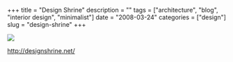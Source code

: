+++
title = "Design Shrine"
description = ""
tags = ["architecture", "blog", "interior design", "minimalist"]
date = "2008-03-24"
categories = ["design"]
slug = "design-shrine"
+++


 

  <div id="screens-thumbs" class="clearfix">
    <div class="txt-center" id="design-submission"><a href="http://designshrine.net/"><img id='bluga-thumbnail-786' class='bluga-thumbnail large' src='//konigi.com/media/bluga/
wt47f276ada6b4d_0.jpg'/></a></div>  
  </div>   
<p><a href="http://designshrine.net/">http://designshrine.net/</a></p>




